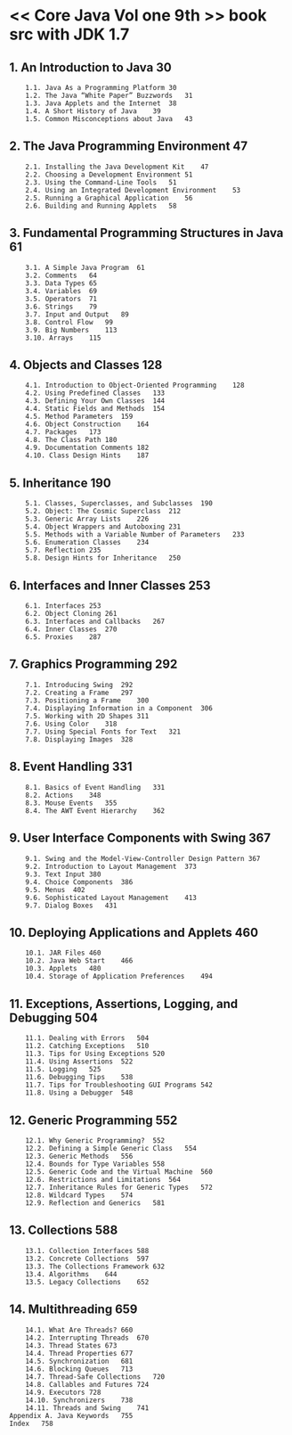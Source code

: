 # << Core Java Vol one 9th >> book src with JDK 1.7
## 1. An Introduction to Java	30
		1.1. Java As a Programming Platform	30
		1.2. The Java “White Paper” Buzzwords	31
		1.3. Java Applets and the Internet	38
		1.4. A Short History of Java	39
		1.5. Common Misconceptions about Java	43
## 2. The Java Programming Environment	47
		2.1. Installing the Java Development Kit	47
		2.2. Choosing a Development Environment	51
		2.3. Using the Command-Line Tools	51
		2.4. Using an Integrated Development Environment	53
		2.5. Running a Graphical Application	56
		2.6. Building and Running Applets	58
## 3. Fundamental Programming Structures in Java	61
		3.1. A Simple Java Program	61
		3.2. Comments	64
		3.3. Data Types	65
		3.4. Variables	69
		3.5. Operators	71
		3.6. Strings	79
		3.7. Input and Output	89
		3.8. Control Flow	99
		3.9. Big Numbers	113
		3.10. Arrays	115
## 4. Objects and Classes	128
		4.1. Introduction to Object-Oriented Programming	128
		4.2. Using Predefined Classes	133
		4.3. Defining Your Own Classes	144
		4.4. Static Fields and Methods	154
		4.5. Method Parameters	159
		4.6. Object Construction	164
		4.7. Packages	173
		4.8. The Class Path	180
		4.9. Documentation Comments	182
		4.10. Class Design Hints	187
## 5. Inheritance	190
		5.1. Classes, Superclasses, and Subclasses	190
		5.2. Object: The Cosmic Superclass	212
		5.3. Generic Array Lists	226
		5.4. Object Wrappers and Autoboxing	231
		5.5. Methods with a Variable Number of Parameters	233
		5.6. Enumeration Classes	234
		5.7. Reflection	235
		5.8. Design Hints for Inheritance	250
## 6. Interfaces and Inner Classes	253
		6.1. Interfaces	253
		6.2. Object Cloning	261
		6.3. Interfaces and Callbacks	267
		6.4. Inner Classes	270
		6.5. Proxies	287
## 7. Graphics Programming	292
		7.1. Introducing Swing	292
		7.2. Creating a Frame	297
		7.3. Positioning a Frame	300
		7.4. Displaying Information in a Component	306
		7.5. Working with 2D Shapes	311
		7.6. Using Color	318
		7.7. Using Special Fonts for Text	321
		7.8. Displaying Images	328
## 8. Event Handling	331
		8.1. Basics of Event Handling	331
		8.2. Actions	348
		8.3. Mouse Events	355
		8.4. The AWT Event Hierarchy	362
## 9. User Interface Components with Swing	367
		9.1. Swing and the Model-View-Controller Design Pattern	367
		9.2. Introduction to Layout Management	373
		9.3. Text Input	380
		9.4. Choice Components	386
		9.5. Menus	402
		9.6. Sophisticated Layout Management	413
		9.7. Dialog Boxes	431
## 10. Deploying Applications and Applets	460
		10.1. JAR Files	460
		10.2. Java Web Start	466
		10.3. Applets	480
		10.4. Storage of Application Preferences	494
## 11. Exceptions, Assertions, Logging, and Debugging	504
		11.1. Dealing with Errors	504
		11.2. Catching Exceptions	510
		11.3. Tips for Using Exceptions	520
		11.4. Using Assertions	522
		11.5. Logging	525
		11.6. Debugging Tips	538
		11.7. Tips for Troubleshooting GUI Programs	542
		11.8. Using a Debugger	548
## 12. Generic Programming	552
		12.1. Why Generic Programming?	552
		12.2. Defining a Simple Generic Class	554
		12.3. Generic Methods	556
		12.4. Bounds for Type Variables	558
		12.5. Generic Code and the Virtual Machine	560
		12.6. Restrictions and Limitations	564
		12.7. Inheritance Rules for Generic Types	572
		12.8. Wildcard Types	574
		12.9. Reflection and Generics	581
## 13. Collections	588
		13.1. Collection Interfaces	588
		13.2. Concrete Collections	597
		13.3. The Collections Framework	632
		13.4. Algorithms	644
		13.5. Legacy Collections	652
## 14. Multithreading	659
		14.1. What Are Threads?	660
		14.2. Interrupting Threads	670
		14.3. Thread States	673
		14.4. Thread Properties	677
		14.5. Synchronization	681
		14.6. Blocking Queues	713
		14.7. Thread-Safe Collections	720
		14.8. Callables and Futures	724
		14.9. Executors	728
		14.10. Synchronizers	738
		14.11. Threads and Swing	741
	Appendix A. Java Keywords	755
	Index	758

